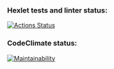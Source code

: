 ### Hexlet tests and linter status:
[![Actions Status](https://github.com/smyslovsv/java-project-78/workflows/hexlet-check/badge.svg)](https://github.com/smyslovsv/java-project-78/actions)
### CodeClimate status:
[![Maintainability](https://api.codeclimate.com/v1/badges/dc46a414fbccde44d076/maintainability)](https://codeclimate.com/github/smyslovsv/java-project-78/maintainability)
